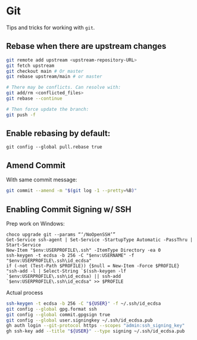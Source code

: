 # Git

Tips and tricks for working with `git`.

## Rebase when there are upstream changes

```bash
git remote add upstream <upstream-repository-URL>
git fetch upstream
git checkout main # Or master
git rebase upstream/main # or master

# There may be conflicts. Can resolve with:
git add/rm <conflicted_files>
git rebase --continue

# Then force update the branch:
git push -f
```

## Enable rebasing by default:

```
git config --global pull.rebase true
```

## Amend Commit

With same commit message:

```bash
git commit --amend -m "$(git log -1 --pretty=%B)"
```

## Enabling Commit Signing w/ SSH

Prep work on Windows:

```
choco upgrade git --params “‘/NoOpenSSH’”
Get-Service ssh-agent | Set-Service -StartupType Automatic -PassThru | Start-Service
New-Item "$env:USERPROFILE\.ssh" -ItemType Directory -ea 0
ssh-keygen -t ecdsa -b 256 -C "$env:USERNAME" -f "$env:USERPROFILE\.ssh\id_ecdsa"
if (-not (Test-Path $PROFILE)) {$null = New-Item -Force $PROFILE}
"ssh-add -l | Select-String `$(ssh-keygen -lf `$env:USERPROFILE\.ssh\id_ecdsa) || ssh-add  `$env:USERPROFILE\.ssh\id_ecdsa" >> $PROFILE
```

Actual process

```bash
ssh-keygen -t ecdsa -b 256 -C "${USER}" -f ~/.ssh/id_ecdsa
git config --global gpg.format ssh
git config --global commit.gpgsign true
git config --global user.signingkey ~/.ssh/id_ecdsa.pub
gh auth login --git-protocol https --scopes "admin:ssh_signing_key"
gh ssh-key add --title "${USER}" --type signing ~/.ssh/id_ecdsa.pub
```

